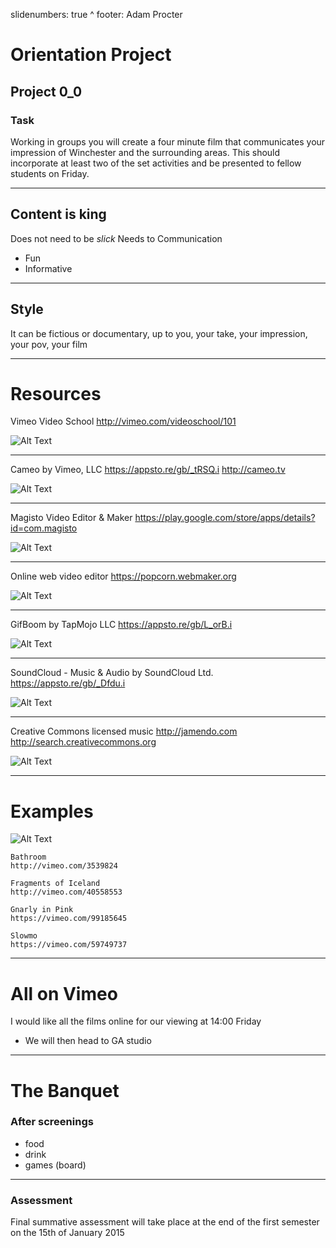 slidenumbers: true
^ footer: Adam Procter

# Orientation Project
## Project 0_0

### Task

Working in groups you will create a four minute film that communicates your impression of Winchester and the surrounding areas. This should incorporate at least two of the set activities and be presented to fellow students on Friday.

---
## Content is king

Does not need to be _slick_
Needs to Communication
- Fun
- Informative


---

## Style

It can be fictious or documentary, up to you, your take, your impression, your pov, your film



---

# Resources

Vimeo Video School
http://vimeo.com/videoschool/101

![Alt Text](slides_0_0_resouce/vimeo.png)

---
Cameo by Vimeo, LLC 
https://appsto.re/gb/_tRSQ.i
http://cameo.tv

![Alt Text](slides_0_0_resouce/cameo.png)

---
Magisto Video Editor & Maker
https://play.google.com/store/apps/details?id=com.magisto

![Alt Text](slides_0_0_resouce/magisto.png)

---

Online web video editor
https://popcorn.webmaker.org

![Alt Text](slides_0_0_resouce/popcorn.png)

---
GifBoom by TapMojo LLC
https://appsto.re/gb/L_orB.i

![Alt Text](slides_0_0_resouce/gifboom.png)

 ---
 
SoundCloud - Music & Audio by SoundCloud Ltd.
https://appsto.re/gb/_Dfdu.i

![Alt Text](slides_0_0_resouce/soundcloud.png)

 ---
 
Creative Commons licensed music
http://jamendo.com
http://search.creativecommons.org

![Alt Text](slides_0_0_resouce/jam.png)

--- 


# Examples

![Alt Text](slides_0_0_resouce/thing.png)

```
Bathroom
http://vimeo.com/3539824

Fragments of Iceland
http://vimeo.com/40558553

Gnarly in Pink
https://vimeo.com/99185645

Slowmo
https://vimeo.com/59749737
```

---
# All on Vimeo

I would like all the films online for our viewing at 14:00 Friday

- We will then head to GA studio 



---
# The Banquet
### After screenings

- food
- drink
- games (board)

---

### Assessment 
Final summative assessment will take place at the end of the first semester on the 15th of January 2015

